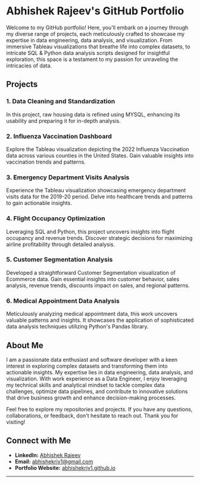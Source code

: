 # Abhishek Rajeev's GitHub Portfolio

Welcome to my GitHub portfolio! Here, you'll embark on a journey through my diverse range of projects, each meticulously crafted to showcase my expertise in data engineering, data analysis, and visualization. From immersive Tableau visualizations that breathe life into complex datasets, to intricate SQL & Python data analysis scripts designed for insightful exploration, this space is a testament to my passion for unraveling the intricacies of data. 

## Projects

### 1. **Data Cleaning and Standardization**
In this project, raw housing data is refined using MYSQL, enhancing its usability and preparing it for in-depth analysis.

### 2. **Influenza Vaccination Dashboard**
Explore the Tableau visualization depicting the 2022 Influenza Vaccination data across various counties in the United States. Gain valuable insights into vaccination trends and patterns.

### 3. **Emergency Department Visits Analysis**
Experience the Tableau visualization showcasing emergency department visits data for the 2019-20 period. Delve into healthcare trends and patterns to gain actionable insights.

### 4. **Flight Occupancy Optimization**
Leveraging SQL and Python, this project uncovers insights into flight occupancy and revenue trends. Discover strategic decisions for maximizing airline profitability through detailed analysis.

### 5. **Customer Segmentation Analysis**
Developed a straightforward Customer Segmentation visualization of Ecommerce data. Gain essential insights into customer behavior, sales analysis, revenue trends, discounts impact on sales, and regional patterns.

### 6. **Medical Appointment Data Analysis**
Meticulously analyzing medical appointment data, this work uncovers valuable patterns and insights. It showcases the application of sophisticated data analysis techniques utilizing Python's Pandas library.

## About Me

I am a passionate data enthusiast and software developer with a keen interest in exploring complex datasets and transforming them into actionable insights. My expertise lies in data engineering, data analysis, and visualization. With work experience as a Data Engineer, I enjoy leveraging my technical skills and analytical mindset to tackle complex data challenges, optimize data pipelines, and contribute to innovative solutions that drive business growth and enhance decision-making processes.

Feel free to explore my repositories and projects. If you have any questions, collaborations, or feedback, don't hesitate to reach out. Thank you for visiting!

## Connect with Me

- **LinkedIn:** [Abhishek Rajeev](www.linkedin.com/in/abhishekrjv)
- **Email:** abhishekrjv1@gmail.com
- **Portfolio Website:** [abhishekrjv1.github.io](https://abhishekrjv1.github.io/AbhishekRajeev.github.io/)

---
